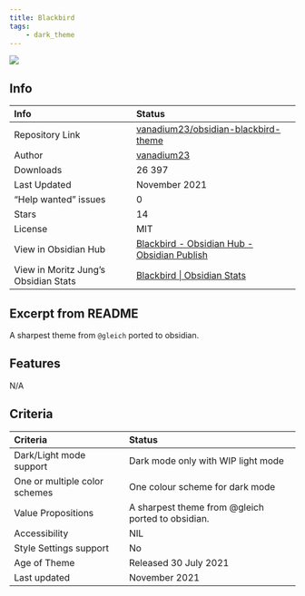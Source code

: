 ```yaml
---
title: Blackbird
tags:
    - dark_theme
---
```


<img src="https://raw.githubusercontent.com/vanadium23/obsidian-blackbird-theme/refs/heads/master/images/example.png">

## Info
| Info | Status |
| :---- | :---- |
| Repository Link | [vanadium23/obsidian-blackbird-theme](https://github.com/vanadium23/obsidian-blackbird-theme) |
| Author | [vanadium23](https://github.com/vanadium23) |
| Downloads | 26 397 |
| Last Updated | November 2021 |
| “Help wanted” issues | 0 |
| Stars | 14 |
| License | MIT |
| View in Obsidian Hub | [Blackbird \- Obsidian Hub \- Obsidian Publish](https://publish.obsidian.md/hub/02+-+Community+Expansions/02.05+All+Community+Expansions/Themes/Blackbird) |
| View in Moritz Jung’s Obsidian Stats | [Blackbird \| Obsidian Stats](https://www.moritzjung.dev/obsidian-stats/themes/blackbird/) |

## Excerpt from README
A sharpest theme from `@gleich` ported to obsidian.

## Features
N/A


## Criteria
| Criteria | Status | 
| :---- | :---- | 
| Dark/Light mode support | Dark mode only with WIP light mode | 
| One or multiple color schemes | One colour scheme for dark mode | 
| Value Propositions | A sharpest theme from @gleich ported to obsidian. |
| Accessibility | NIL | 
| Style Settings support | No | 
| Age of Theme | Released 30 July 2021 | 
| Last updated | November 2021 | 